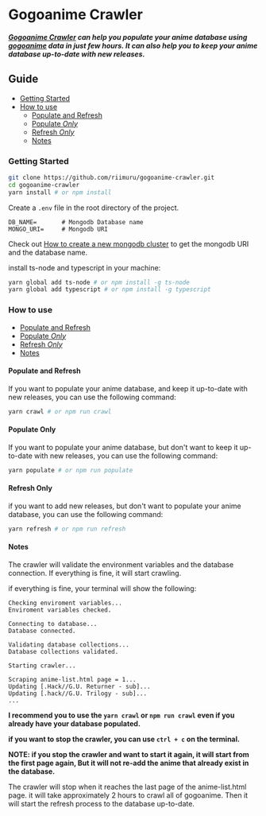 # Gogoanime Crawler

##### [Gogoanime Crawler](#gogoanime-crawler) can help you populate your anime database using [gogoanime](https://gogoanime.gg/) data in just few hours. It can also help you to keep your anime database up-to-date with new releases.

## Guide
 - [Getting Started](#getting-started)
 - [How to use](#how-to-use)
   - [Populate and Refresh](#populate-and-refresh)
   - [Populate *Only*](#populate-only)
   - [Refresh *Only*](#refresh-only)
   - [Notes](#notes)

### Getting Started

```bash
git clone https://github.com/riimuru/gogoanime-crawler.git
cd gogoanime-crawler
yarn install # or npm install
```

Create a `.env` file in the root directory of the project.
```
DB_NAME=       # Mongodb Database name
MONGO_URI=     # Mongodb URI
```
Check out [How to create a new mongodb cluster](https://www.mongodb.com/docs/atlas/tutorial/create-new-cluster/) to get the mongodb URI and the database name.

install ts-node and typescript in your machine:
```bash
yarn global add ts-node # or npm install -g ts-node
yarn global add typescript # or npm install -g typescript
```

### How to use

- [Populate and Refresh](#populate-and-refresh)
- [Populate *Only*](#populate-only)
- [Refresh *Only*](#refresh-only)
- [Notes](#notes)

#### Populate and Refresh

If you want to populate your anime database, and keep it up-to-date with new releases, you can use the following command:

```bash
yarn crawl # or npm run crawl
```

#### Populate Only
If you want to populate your anime database, but don't want to keep it up-to-date with new releases, you can use the following command:

```bash
yarn populate # or npm run populate
```
#### Refresh Only
if you want to add new releases, but don't want to populate your anime database, you can use the following command:
```bash
yarn refresh # or npm run refresh
```

#### Notes
The crawler will validate the environment variables and the database connection. If everything is fine, it will start crawling.

if everything is fine, your terminal will show the following:

```
Checking enviroment variables...
Enviroment variables checked.

Connecting to database...
Database connected.

Validating database collections...
Database collections validated.

Starting crawler...

Scraping anime-list.html page = 1...
Updating [.Hack//G.U. Returner - sub]...
Updating [.hack//G.U. Trilogy - sub]...
...
```

**I recommend you to use the `yarn crawl` or `npm run crawl` even if you already have your database populated.**

**if you want to stop the crawler, you can use `ctrl + c` on the terminal.**

**NOTE: if you stop the crawler and want to start it again, it will start from the first page again, But it will not re-add the anime that already exist in the database.**

The crawler will stop when it reaches the last page of the anime-list.html page. it will take approximately 2 hours to crawl all of gogoanime. Then it will start the refresh process to the database up-to-date.

